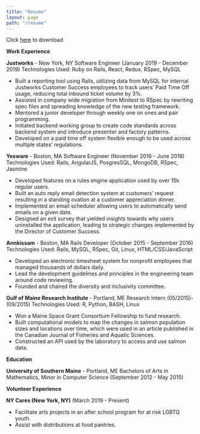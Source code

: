 ```yaml
---
title: "Resume"
layout: page
path: "/resume"
---
```


Click [here](https://docs.google.com/document/d/1G8qpa1eZGc8ADDthpSklj9DQZ6z3Zg1MY_fE52QrM_A/preview) to download

**Work Experience**


**Justworks** - New York, NY
Software Engineer (January 2019 - December 2019)
Technologies Used: Ruby on Rails, React, Redux, RSpec, MySQL
-   Built a reporting tool using Rails, utilizing data from MySQL for internal Justworks Customer Success employees to track users’ Paid Time Off usage, reducing total inbound ticket volume by 3%.    
-   Assisted in company wide migration from Minitest to RSpec by rewriting spec files and spreading knowledge of the new testing framework.
-   Mentored a junior developer through weekly one on ones and pair programming.
-   Initiated backend working group to create code standards across backend system and introduce presenter and factory patterns.
-   Developed on a paid time off system flexible enough to be used across multiple states’ regulations.

**Yesware** - Boston, MA
Software Engineer (November 2016 - June 2018)
Technologies Used: Rails, AngularJS, PosgresSQL, MongoDB, RSpec, Jasmine
-   Developed features on a rules engine application used by over 15k regular users.
-   Built an auto reply email detection system at customers’ request resulting in a standing ovation at a customer appreciation dinner.
-   Implemented an email scheduler allowing users to automatically send emails on a given date.
-   Designed an exit survey that yielded insights towards why users uninstalled the application, leading to strategic changes implemented by the Director of Customer Success.

**Annkissam** - Boston, MA
Rails Developer  (October 2015 - September 2016)
Technologies Used: Rails, MySQL, RSpec, Git, Linux, HTML/CSS/JavaScript
-   Developed an electronic timesheet system for nonprofit employees that managed thousands of dollars daily.
-   Lead the development guidelines and principles in the engineering team around code reviewing.
-   Founded and chaired the diversity and inclusivity committee.

**Gulf of Maine Research Institute** - Portland, ME
Research Intern  (05/2015)-(09/2015)
Technologies Used: R, Python, BASH, Linux
- Won a Maine Space Grant Consortium Fellowship to fund research.
- Built computational models to map the changes in salmon population sizes and locations over time, which were used in an article published in the Canadian Journal of Fisheries and Aquatic Sciences.
- Constructed an API used by the laboratory to access and use salmon data.

**Education**


**University of Southern Maine** - Portland, ME
Bachelors of Arts in Mathematics, Minor in Computer Science (September 2012 - May 2015)

**Volunteer Experience**


**NY Cares (New York, NY)**  (March 2019 - Present)
- Facilitate arts projects in an after school program for at risk LGBTQ youth.
- Assist with distributions at food pantries.